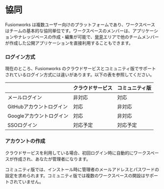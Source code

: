 # 協同

Fusionworks は複数ユーザー向けのプラットフォームであり、ワークスペースはチームの基本的な協同単位です。ワークスペースのメンバーは、アプリケーションやナレッジベースの作成・編集が可能で、[発見](app/)エリアで他のチームメンバーが作成した公開アプリケーションを直接利用することもできます。

### ログイン方式

現在のところ、Fusionworks のクラウドサービスとコミュニティ版でサポートされているログイン方式には違いがあります。以下の表を参照してください。

|                | クラウドサービス | コミュニティ版 |
| -------------- | ------------- | ------------- |
| メールログイン       | 非対応       | 対応         |
| GitHubアカウントログイン | 対応         | 非対応       |
| Googleアカウントログイン | 対応         | 非対応       |
| SSOログイン         | 対応予定     | 対応予定     |

### アカウントの作成

クラウドサービスを利用している場合、初回ログイン時に自動的にワークスペースが作成され、あなたが管理者になります。

コミュニティ版では、インストール時に管理者のメールアドレスとパスワードの設定を求められます。コミュニティ版では複数のワークスペースの開設はサポートされていません。